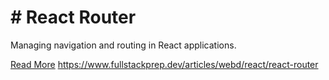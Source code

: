 # # React Router

Managing navigation and routing in React applications.

[Read More](https://www.fullstackprep.dev/articles/webd/react/react-router) https://www.fullstackprep.dev/articles/webd/react/react-router